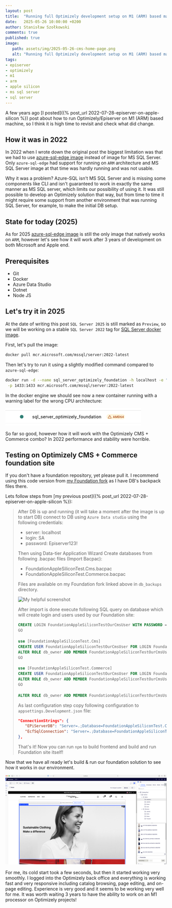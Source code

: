 ```yaml
---
layout: post
title:  "Running full Optimizely development setup on M1 (ARM) based machine"
date:   2025-05-26 10:00:00 +0200
author: Stanisław Szołkowski
comments: true
published: true
image:
   path: assets/img/2025-05-26-cms-home-page.png
   alt: "Running full Optimizely development setup on M1 (ARM) based machine"
tags:
- episerver
- optimizely
- m1
- arm
- apple silicon
- ms sql server
- sql server
---
```


A few years ago [I posted]({% post_url 2022-07-28-episerver-on-apple-silicon %}) post about how to run Optimizely/Episerver on M1 (ARM) based machine, so I think it is high time to revisit and check what did change.

## How it was in 2022

In 2022 when I wrote down the original post the biggest limitation was that we had to use [azure-sql-edge image](https://hub.docker.com/r/microsoft/azure-sql-edge) instead of image for MS SQL Server. Only `azure-sql-edge` had support for running on `ARM` architecture and MS SQL Server image at that time was hardly running and was not usable.

Why it was a problem? Azure-SQL isn't MS SQL Server and is missing some components like CLI and isn't guaranteed to work in exactly the same manner as MS SQL server, which limits our possibility of using it. It was still possible to develop an Optimizely solution that way, but from time to time it might require some support from another environment that was running SQL Server, for example, to make the initial DB setup.

## State for today (2025)

As for 2025 [azure-sql-edge image](https://hub.docker.com/r/microsoft/azure-sql-edge) is still the only image that natively works on `ARM`, however let's see how it will work after 3 years of development on both Microsoft and Apple end.

## Prerequisites

- Git
- Docker
- Azure Data Studio
- Dotnet
- Node JS

## Let's try it in 2025

At the date of writing this post `SQL Server 2025` is still marked as `Preview`, so we will be working on a stable `SQL Server 2022` tag for [SQL Server docker image](https://mcr.microsoft.com/en-us/artifact/mar/mssql/server/about).

First, let's pull the image:

```bash
docker pull mcr.microsoft.com/mssql/server:2022-latest
```

Then let's try to run it using a slightly modified command compared to `azure-sql-edge`:

```bash
docker run -d --name sql_server_optimizely_foundation -h localhost -e "ACCEPT_EULA=Y" -e "MSSQL_SA_PASSWORD=Episerver123!" \
 -p 1433:1433 mcr.microsoft.com/mssql/server:2022-latest
```

In the docker engine we should see now a new container running with a warning label for the wrong CPU architecture:

![Docker Container Warning Message](/assets/img/2025-05-26-docker-container-warning-message.png)

So far so good, however how it will work with the Optimizely CMS + Commerce combo? In 2022 performance and stability were horrible.

## Testing on Optimizely CMS + Commerce foundation site

If you don't have a foundation repository, yet please pull it.  I recommend using this code version from [my Foundation fork](https://github.com/szolkowski/Foundation/tree/e436ac689be335f8ce506cc22d349371de72aba9) as I have DB's backpack files there.

Lets follow steps from [my previous post]({% post_url 2022-07-28-episerver-on-apple-silicon %}):

> After DB is up and running (it will take a moment after the image is up to start DB) connect to DB using `Azure Data studio` using the following credentials:
>
> - server: localhost
> - login: SA
> - password: Episerver123!
>
> Then using Data-tier Application Wizard Create databases from following .bacpac files (Import Bacpac):
>
> - FoundationAppleSiliconTest.Cms.bacpac
> - FoundationAppleSiliconTest.Commerce.bacpac
>
> Files are available on my Foundation fork linked above in `db_backups` directory.
>
> ![My helpful screenshot](/assets/img/2022-07-28-episerver-on-apple-silicon-db-import-1.png)
>
> After import is done execute following SQL query on database which will create login and users used by our Foundation site:
>
> ```sql
> CREATE LOGIN FoundationAppleSiliconTestOurCmsUser WITH PASSWORD = 'bNaK31CgBWPBT6SMF4Eu!&ZGN';
> GO
>
> use [FoundationAppleSiliconTest.Cms]
> CREATE USER FoundationAppleSiliconTestOurCmsUser FOR LOGIN FoundationAppleSiliconTestOurCmsUser;  
> ALTER ROLE db_owner ADD MEMBER FoundationAppleSiliconTestOurCmsUser
> GO
>
> use [FoundationAppleSiliconTest.Commerce]
> CREATE USER FoundationAppleSiliconTestOurCmsUser FOR LOGIN FoundationAppleSiliconTestOurCmsUser;  
> ALTER ROLE db_owner ADD MEMBER FoundationAppleSiliconTestOurCmsUser
> GO
>
> ALTER ROLE db_owner ADD MEMBER FoundationAppleSiliconTestOurCmsUser
> ```
>
> As last configuration step copy following configuration to `appsettings.Development.json` file:
>
> ```json
> "ConnectionStrings": {
>    "EPiServerDB": "Server=.;Database=FoundationAppleSiliconTest.Cms;User Id=FoundationAppleSiliconTestOurCmsUser;Password=bNaK31CgBWPBT6SMF4Eu!&ZGN;TrustServerCertificate=True",
>    "EcfSqlConnection": "Server=.;Database=FoundationAppleSiliconTest.Commerce;User Id=FoundationAppleSiliconTestOurCmsUser;Password=bNaK31CgBWPBT6SMF4Eu!&ZGN;TrustServerCertificate=True"
> },
>```
>
> That's it! Now you can run `npm` to build frontend and build and run Foundation site itself!

Now that we have all ready let's build & run our foundation solution to see how it works in our environment.

![CMS Home Page](/assets/img/2025-05-26-cms-home-page.png)

For me, its cold start took a few seconds, but then it started working very smoothly. I logged into the Optimizely back office and everything is working fast and very responsive including catalog browsing, page editing, and on-page editing. Experience is very good and it seems to be working very well for me. It was worth waiting 3 years to have the ability to work on an M1 processor on Optimizely projects!
